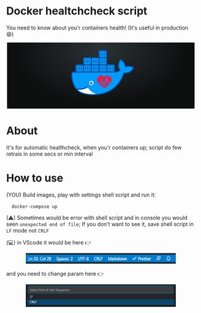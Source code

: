 # Docker healtchcheck script

You need to know about you'r containers health! (It's useful in production 😄)

<p align="center"><img src="./assets/docker-healthcheck.png" width="500" /></p>

# About

It's for automatic healthcheck, when you'r containers up; script do few retrais in some secs or min interval

# How to use

(YOU) Build images, play with settings shell script and run it:

```sh
  docker-compose up
```

(⚠) Sometimes would be error with shell script and in console you would seen `unexpected end of file`; If you don't want to see it, save shell script in `LF` mode not `CRLF`

(💻) in VScode it would be here 👉

<p align="center"><img src="./assets/vs-code-screen-1.png" width="400" /></p>

and you need to change param here 👉

<p align="center"><img src="./assets/vs-code-screen-2.png" width="400" /></p>
